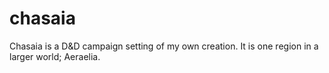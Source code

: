 # chasaia
Chasaia is a D&amp;D campaign setting of my own creation. It is one region in a larger world; Aeraelia.

